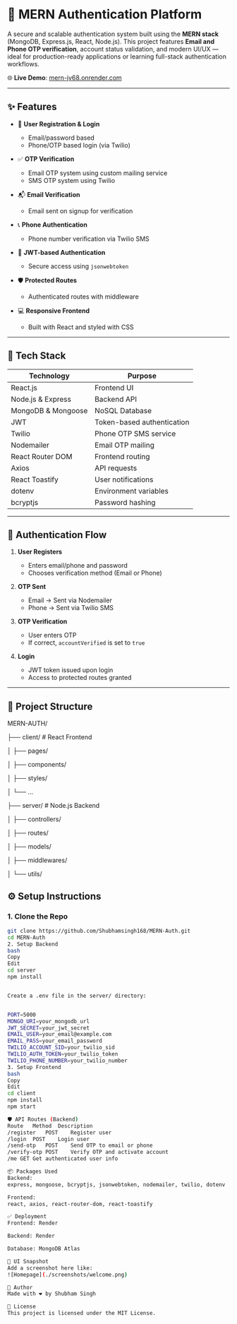 # 🚀 MERN Authentication Platform

A secure and scalable authentication system built using the **MERN stack** (MongoDB, Express.js, React, Node.js). This project features **Email and Phone OTP verification**, account status validation, and modern UI/UX — ideal for production-ready applications or learning full-stack authentication workflows.

🌐 **Live Demo**: [mern-jv68.onrender.com](https://mern-jv68.onrender.com)

---

## ✨ Features

- 🔐 **User Registration & Login**
  - Email/password based
  - Phone/OTP based login (via Twilio)

- ✅ **OTP Verification**
  - Email OTP system using custom mailing service
  - SMS OTP system using Twilio

- 📬 **Email Verification**
  - Email sent on signup for verification

- 📞 **Phone Authentication**
  - Phone number verification via Twilio SMS

- 👤 **JWT-based Authentication**
  - Secure access using `jsonwebtoken`

- 🛡️ **Protected Routes**
  - Authenticated routes with middleware

- 💻 **Responsive Frontend**
  - Built with React and styled with CSS

---

## 🧰 Tech Stack

| Technology        | Purpose                        |
|------------------|--------------------------------|
| React.js         | Frontend UI                    |
| Node.js & Express| Backend API                    |
| MongoDB & Mongoose| NoSQL Database                |
| JWT              | Token-based authentication     |
| Twilio           | Phone OTP SMS service          |
| Nodemailer       | Email OTP mailing              |
| React Router DOM | Frontend routing               |
| Axios            | API requests                   |
| React Toastify   | User notifications             |
| dotenv           | Environment variables          |
| bcryptjs         | Password hashing               |

---

## 🔐 Authentication Flow

1. **User Registers**
   - Enters email/phone and password
   - Chooses verification method (Email or Phone)

2. **OTP Sent**
   - Email → Sent via Nodemailer
   - Phone → Sent via Twilio SMS

3. **OTP Verification**
   - User enters OTP
   - If correct, `accountVerified` is set to `true`

4. **Login**
   - JWT token issued upon login
   - Access to protected routes granted

---

## 📁 Project Structure

MERN-AUTH/

├── client/ # React Frontend

│ ├── pages/

│ ├── components/

│ ├── styles/

│ └── ...

├── server/ # Node.js Backend

│ ├── controllers/

│ ├── routes/

│ ├── models/

│ ├── middlewares/

│ └── utils/


## ⚙️ Setup Instructions

### 1. Clone the Repo

```bash
git clone https://github.com/Shubhamsingh168/MERN-Auth.git
cd MERN-Auth
2. Setup Backend
bash
Copy
Edit
cd server
npm install


Create a .env file in the server/ directory:


PORT=5000
MONGO_URI=your_mongodb_url
JWT_SECRET=your_jwt_secret
EMAIL_USER=your_email@example.com
EMAIL_PASS=your_email_password
TWILIO_ACCOUNT_SID=your_twilio_sid
TWILIO_AUTH_TOKEN=your_twilio_token
TWILIO_PHONE_NUMBER=your_twilio_number
3. Setup Frontend
bash
Copy
Edit
cd client
npm install
npm start

🛡️ API Routes (Backend)
Route	Method	Description
/register	POST	Register user
/login	POST	Login user
/send-otp	POST	Send OTP to email or phone
/verify-otp	POST	Verify OTP and activate account
/me	GET	Get authenticated user info

📦 Packages Used
Backend:
express, mongoose, bcryptjs, jsonwebtoken, nodemailer, twilio, dotenv

Frontend:
react, axios, react-router-dom, react-toastify

✅ Deployment
Frontend: Render

Backend: Render

Database: MongoDB Atlas

📸 UI Snapshot
Add a screenshot here like:
![Homepage](./screenshots/welcome.png)

📌 Author
Made with ❤️ by Shubham Singh

📄 License
This project is licensed under the MIT License.



